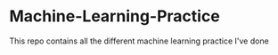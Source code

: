 # Machine-Learning-Practice

This repo contains all the different machine learning practice I've done
